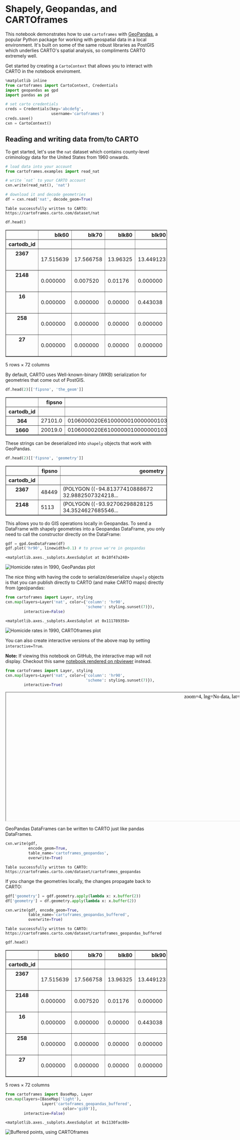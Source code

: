 
# Shapely, Geopandas, and CARTOframes

This notebook demonstrates how to use `cartoframes` with [GeoPandas](http://geopandas.org/), a popular Python package for working with geospatial data in a local environment. It's built on some of the same robust libraries as PostGIS which underlies CARTO's spatial analysis, so compliments CARTO extremely well.

Get started by creating a `CartoContext` that allows you to interact with CARTO in the notebook enviroment.


```python
%matplotlib inline
from cartoframes import CartoContext, Credentials
import geopandas as gpd
import pandas as pd
```


```python
# set carto credentials
creds = Credentials(key='abcdefg', 
                    username='cartoframes')
creds.save()
cxn = CartoContext()
```

## Reading and writing data from/to CARTO

To get started, let's use the `nat` dataset which contains county-level criminology data for the United States from 1960 onwards.


```python
# load data into your account
from cartoframes.examples import read_nat

# write `nat` to your CARTO account
cxn.write(read_nat(), 'nat')

# download it and decode geometries
df = cxn.read('nat', decode_geom=True)
```

    Table successfully written to CARTO: https://cartoframes.carto.com/dataset/nat



```python
df.head()
```




<div>
<style>
    .dataframe thead tr:only-child th {
        text-align: right;
    }

    .dataframe thead th {
        text-align: left;
    }

    .dataframe tbody tr th {
        vertical-align: top;
    }
</style>
<table border="1" class="dataframe">
  <thead>
    <tr style="text-align: right;">
      <th></th>
      <th>blk60</th>
      <th>blk70</th>
      <th>blk80</th>
      <th>blk90</th>
      <th>cnty_fips</th>
      <th>cofips</th>
      <th>dnl60</th>
      <th>dnl70</th>
      <th>dnl80</th>
      <th>dnl90</th>
      <th>...</th>
      <th>state_fips</th>
      <th>state_name</th>
      <th>stfips</th>
      <th>the_geom</th>
      <th>the_geom_webmercator</th>
      <th>ue60</th>
      <th>ue70</th>
      <th>ue80</th>
      <th>ue90</th>
      <th>geometry</th>
    </tr>
    <tr>
      <th>cartodb_id</th>
      <th></th>
      <th></th>
      <th></th>
      <th></th>
      <th></th>
      <th></th>
      <th></th>
      <th></th>
      <th></th>
      <th></th>
      <th></th>
      <th></th>
      <th></th>
      <th></th>
      <th></th>
      <th></th>
      <th></th>
      <th></th>
      <th></th>
      <th></th>
      <th></th>
    </tr>
  </thead>
  <tbody>
    <tr>
      <th>2367</th>
      <td>17.515639</td>
      <td>17.566758</td>
      <td>13.96325</td>
      <td>13.449123</td>
      <td>449</td>
      <td>449</td>
      <td>3.692759</td>
      <td>3.687802</td>
      <td>3.951113</td>
      <td>4.068565</td>
      <td>...</td>
      <td>48</td>
      <td>Texas</td>
      <td>48</td>
      <td>0106000020E6100000010000000103000000010000000F...</td>
      <td>0106000020110F0000010000000103000000010000000F...</td>
      <td>4.2</td>
      <td>2.7</td>
      <td>5.027695</td>
      <td>5.863649</td>
      <td>(POLYGON ((-94.81377410888672 32.9882507324218...</td>
    </tr>
    <tr>
      <th>2148</th>
      <td>0.000000</td>
      <td>0.007520</td>
      <td>0.01176</td>
      <td>0.000000</td>
      <td>113</td>
      <td>113</td>
      <td>2.634145</td>
      <td>2.739525</td>
      <td>2.983983</td>
      <td>3.004824</td>
      <td>...</td>
      <td>5</td>
      <td>Arkansas</td>
      <td>5</td>
      <td>0106000020E6100000010000000103000000010000000F...</td>
      <td>0106000020110F0000010000000103000000010000000F...</td>
      <td>7.2</td>
      <td>5.4</td>
      <td>5.717978</td>
      <td>5.524099</td>
      <td>(POLYGON ((-93.92706298828125 34.3524627685546...</td>
    </tr>
    <tr>
      <th>16</th>
      <td>0.000000</td>
      <td>0.000000</td>
      <td>0.00000</td>
      <td>0.443038</td>
      <td>75</td>
      <td>75</td>
      <td>1.668175</td>
      <td>1.463381</td>
      <td>1.417714</td>
      <td>1.284332</td>
      <td>...</td>
      <td>38</td>
      <td>North Dakota</td>
      <td>38</td>
      <td>0106000020E6100000010000000103000000010000000C...</td>
      <td>0106000020110F0000010000000103000000010000000C...</td>
      <td>4.1</td>
      <td>6.0</td>
      <td>3.935185</td>
      <td>6.328182</td>
      <td>(POLYGON ((-101.0608749389648 48.4602966308593...</td>
    </tr>
    <tr>
      <th>258</th>
      <td>0.000000</td>
      <td>0.000000</td>
      <td>0.00000</td>
      <td>0.000000</td>
      <td>49</td>
      <td>49</td>
      <td>1.484931</td>
      <td>1.363188</td>
      <td>1.198477</td>
      <td>1.009217</td>
      <td>...</td>
      <td>46</td>
      <td>South Dakota</td>
      <td>46</td>
      <td>0106000020E61000000100000001030000000100000006...</td>
      <td>0106000020110F00000100000001030000000100000006...</td>
      <td>2.8</td>
      <td>0.3</td>
      <td>0.539291</td>
      <td>1.962388</td>
      <td>(POLYGON ((-98.72162628173828 44.8916778564453...</td>
    </tr>
    <tr>
      <th>27</th>
      <td>0.000000</td>
      <td>0.000000</td>
      <td>0.00000</td>
      <td>0.000000</td>
      <td>19</td>
      <td>19</td>
      <td>0.956364</td>
      <td>0.759179</td>
      <td>0.686538</td>
      <td>0.463073</td>
      <td>...</td>
      <td>30</td>
      <td>Montana</td>
      <td>30</td>
      <td>0106000020E6100000010000000103000000010000000E...</td>
      <td>0106000020110F0000010000000103000000010000000E...</td>
      <td>3.7</td>
      <td>0.4</td>
      <td>2.112676</td>
      <td>1.428571</td>
      <td>(POLYGON ((-105.8138580322266 48.5703468322753...</td>
    </tr>
  </tbody>
</table>
<p>5 rows × 72 columns</p>
</div>



By default, CARTO uses Well-known-binary (WKB) serialization for geometries that come out of PostGIS. 


```python
df.head(2)[['fipsno', 'the_geom']]
```




<div>
<table border="1" class="dataframe">
  <thead>
    <tr style="text-align: right;">
      <th></th>
      <th>fipsno</th>
      <th>the_geom</th>
    </tr>
    <tr>
      <th>cartodb_id</th>
      <th></th>
      <th></th>
    </tr>
  </thead>
  <tbody>
    <tr>
      <th>364</th>
      <td>27101.0</td>
      <td>0106000020E61000000100000001030000000100000007...</td>
    </tr>
    <tr>
      <th>1660</th>
      <td>20019.0</td>
      <td>0106000020E61000000100000001030000000100000006...</td>
    </tr>
  </tbody>
</table>
</div>



These strings can be deserialized into `shapely` objects that work with GeoPandas.


```python
df.head(2)[['fipsno', 'geometry']]
```




<div>
<style>
    .dataframe thead tr:only-child th {
        text-align: right;
    }

    .dataframe thead th {
        text-align: left;
    }

    .dataframe tbody tr th {
        vertical-align: top;
    }
</style>
<table border="1" class="dataframe">
  <thead>
    <tr style="text-align: right;">
      <th></th>
      <th>fipsno</th>
      <th>geometry</th>
    </tr>
    <tr>
      <th>cartodb_id</th>
      <th></th>
      <th></th>
    </tr>
  </thead>
  <tbody>
    <tr>
      <th>2367</th>
      <td>48449</td>
      <td>(POLYGON ((-94.81377410888672 32.9882507324218...</td>
    </tr>
    <tr>
      <th>2148</th>
      <td>5113</td>
      <td>(POLYGON ((-93.92706298828125 34.3524627685546...</td>
    </tr>
  </tbody>
</table>
</div>



This allows you to do GIS operations locally in Geopandas. To send a DataFrame with shapely geometries into a Geopandas DataFrame, you only need to call the constructor directly on the DataFrame:


```python
gdf = gpd.GeoDataFrame(df)
gdf.plot('hr90', linewidth=0.1) # to prove we're in geopandas
```




    <matplotlib.axes._subplots.AxesSubplot at 0x10f47a240>




![Homicide rates in 1990, GeoPandas plot](../img/examples/ShapelyGeopandasCartoframes_12_1.png)


The nice thing with having the code to serialize/deserialize `shapely` objects is that you can publish directly to CARTO (and make CARTO maps) directly from (geo)pandas:


```python
from cartoframes import Layer, styling
cxn.map(layers=Layer('nat', color={'column': 'hr90',
                                   'scheme': styling.sunset(7)}),
        interactive=False)
```




    <matplotlib.axes._subplots.AxesSubplot at 0x111789358>




![Homicide rates in 1990, CARTOframes plot](../img/examples/ShapelyGeopandasCartoframes_14_1.png)


You can also create interactive versions of the above map by setting `interactive=True`.

**Note:** If viewing this notebook on GitHub, the interactive map will not display. Checkout this same [notebook rendered on nbviewer](https://nbviewer.jupyter.org/github/CartoDB/cartoframes/blob/master/examples/Shapely%2C%20Geopandas%2C%20and%20Cartoframes.ipynb) instead.


```python
from cartoframes import Layer, styling
cxn.map(layers=Layer('nat', color={'column': 'hr90',
                                   'scheme': styling.sunset(7)}),
        interactive=True)
```




<iframe srcdoc="<!DOCTYPE html>
<html>
  <head>
    <title>Carto</title>
    <meta name='viewport' content='initial-scale=1.0, user-scalable=no' />
    <meta http-equiv='content-type' content='text/html; charset=UTF-8' />
    <link rel='shortcut icon' href='http://cartodb.com/assets/favicon.ico' />

    <style>
     html, body, #map {
       height: 100%;
       padding: 0;
       margin: 0;
     }
     #zoom-center {
       position: absolute;
       right: 0;
       top: 0;
       background-color: rgba(255, 255, 255, 0.7);
       width: 240px;
       z-index: 100;
       padding: 4px;
     }
    </style>

    <link rel='stylesheet' href='https://cartodb-libs.global.ssl.fastly.net/cartodb.js/v3/3.15/themes/css/cartodb.css' />
  </head>
  <body>
    <div id='zoom-center'>
      zoom=<span id='zoom'>4</span>,
      lng=<span id='lon'>No data</span>, lat=<span id='lat'>No data</span></div>
    <div id='map'></div>
    <script src='https://cartodb-libs.global.ssl.fastly.net/cartodb.js/v3/3.15/cartodb.js'></script>

    <script>
     const config  = {&quot;user_name&quot;: &quot;eschbacher&quot;, &quot;maps_api_template&quot;: &quot;https://eschbacher.carto.com&quot;, &quot;sql_api_template&quot;: &quot;https://eschbacher.carto.com&quot;, &quot;tiler_protocol&quot;: &quot;https&quot;, &quot;tiler_domain&quot;: &quot;carto.com&quot;, &quot;tiler_port&quot;: &quot;80&quot;, &quot;type&quot;: &quot;namedmap&quot;, &quot;named_map&quot;: {&quot;name&quot;: &quot;cartoframes_ver20170406_layers1_time0_baseid2_labels1_zoom0&quot;, &quot;params&quot;: {&quot;basemap_url&quot;: &quot;https://{s}.basemaps.cartocdn.com/rastertiles/voyager_nolabels/{z}/{x}/{y}.png&quot;, &quot;cartocss_0&quot;: &quot;#layer {  polygon-fill: ramp([hr90], cartocolor(Sunset), quantiles(7), >); polygon-opacity: 0.9; polygon-gamma: 0.5; line-color: #FFF; line-width: 0.5; line-opacity: 0.25; line-comp-op: hard-light;}#layer[hr90 = null] {  polygon-fill: #ccc;}&quot;, &quot;sql_0&quot;: &quot;SELECT * FROM nat&quot;, &quot;west&quot;: -124.731422424316, &quot;south&quot;: 24.9559669494629, &quot;east&quot;: -66.9698486328125, &quot;north&quot;: 49.3717346191406}}};
     const bounds  = [[49.3717346191406, -66.9698486328125], [24.9559669494629, -124.731422424316]];
     const options = {&quot;filter&quot;: [&quot;mapnik&quot;, &quot;torque&quot;], &quot;https&quot;: true};
     var labels_url = 'https://{s}.basemaps.cartocdn.com/rastertiles/voyager_only_labels/{z}/{x}/{y}.png';

     const adjustLongitude = (lng) => (
       lng - ((Math.ceil((lng + 180) / 360) - 1) * 360)
     );
     const map = L.map('map', {
       zoom: 3,
       center: [0, 0],
     });

     if (L.Browser.retina) {
         var basemap = config.named_map.params.basemap_url.replace('.png', '@2x.png');
         labels_url = labels_url.replace('.png', '@2x.png');
     } else {
         var basemap = config.named_map.params.basemap_url;
     }
     L.tileLayer(basemap, {
         attribution: &quot;&copy; <a href=\&quot;http://www.openstreetmap.org/copyright\&quot;>OpenStreetMap</a>&quot;
     }).addTo(map);

     const updateMapInfo = () => {
       $('#zoom').text(map.getZoom());
       $('#lat').text(map.getCenter().lat.toFixed(4));
       $('#lon').text(adjustLongitude(map.getCenter().lng).toFixed(4));
     };

     cartodb.createLayer(map, config, options)
            .addTo(map)
            .done((layer) => {
                // add labels layer
                if (labels_url) {
                    var topPane = L.DomUtil.create('div', 'leaflet-top-pane', map.getPanes().mapPane);
                    var topLayer = new L.tileLayer(labels_url).addTo(map);
                    topPane.appendChild(topLayer.getContainer());
                    topLayer.setZIndex(7);
                 }

                // fit map to bounds
                if (bounds.length) {
                  map.fitBounds(bounds);
                }

                updateMapInfo();
                map.on('move', () => {
                  updateMapInfo();
                });
            })
            .error((err) => {
              console.log('ERROR: ', err);
            });
    </script>

  </body>
</html>
" width=800 height=400>  Preview image: <img src="https://cartoframes.carto.com/api/v1/map/static/named/cartoframes_ver20170406_layers1_time0_baseid1_labels0_zoom0/800/400.png?config=%7B%22basemap_url%22%3A+%22https%3A%2F%2Fcartodb-basemaps-%7Bs%7D.global.ssl.fastly.net%2Fdark_all%2F%7Bz%7D%2F%7Bx%7D%2F%7By%7D.png%22%2C+%22cartocss_0%22%3A+%22%23layer%5B%27mapnik%3A%3Ageometry_type%27%3D1%5D+%7B++marker-width%3A+10%3B+marker-fill%3A+ramp%28%5Bhr90%5D%2C+cartocolor%28Sunset%29%2C+quantiles%287%29%29%3B+marker-fill-opacity%3A+1%3B+marker-allow-overlap%3A+true%3B+marker-line-width%3A+0.5%3B+marker-line-color%3A+%23000%3B+marker-line-opacity%3A+1%3B%7D+%23layer%5B%27mapnik%3A%3Ageometry_type%27%3D2%5D+%7B++line-width%3A+1.5%3B+line-color%3A+ramp%28%5Bhr90%5D%2C+cartocolor%28Sunset%29%2C+quantiles%287%29%29%3B%7D+%23layer%5B%27mapnik%3A%3Ageometry_type%27%3D3%5D+%7B++polygon-fill%3A+ramp%28%5Bhr90%5D%2C+cartocolor%28Sunset%29%2C+quantiles%287%29%29%3B+polygon-opacity%3A+0.9%3B+polygon-gamma%3A+0.5%3B+line-color%3A+%23FFF%3B+line-width%3A+0.5%3B+line-opacity%3A+0.25%3B+line-comp-op%3A+hard-light%3B%7D+%22%2C+%22sql_0%22%3A+%22SELECT+%2A+FROM+nat%22%7D&anti_cache=0.15611993630847742" /></iframe>



GeoPandas DataFrames can be written to CARTO just like pandas DataFrames.


```python
cxn.write(gdf,
          encode_geom=True,
          table_name='cartoframes_geopandas',
          overwrite=True)
```

    Table successfully written to CARTO: https://cartoframes.carto.com/dataset/cartoframes_geopandas


If you change the geometries locally, the changes propagate back to CARTO:


```python
gdf['geometry'] = gdf.geometry.apply(lambda x: x.buffer(2))
df['geometry'] = df.geometry.apply(lambda x: x.buffer(2))
```


```python
cxn.write(gdf, encode_geom=True,
          table_name='cartoframes_geopandas_buffered',
          overwrite=True)
```

    Table successfully written to CARTO: https://cartoframes.carto.com/dataset/cartoframes_geopandas_buffered



```python
gdf.head()
```




<div>
<style>
    .dataframe thead tr:only-child th {
        text-align: right;
    }

    .dataframe thead th {
        text-align: left;
    }

    .dataframe tbody tr th {
        vertical-align: top;
    }
</style>
<table border="1" class="dataframe">
  <thead>
    <tr style="text-align: right;">
      <th></th>
      <th>blk60</th>
      <th>blk70</th>
      <th>blk80</th>
      <th>blk90</th>
      <th>cnty_fips</th>
      <th>cofips</th>
      <th>dnl60</th>
      <th>dnl70</th>
      <th>dnl80</th>
      <th>dnl90</th>
      <th>...</th>
      <th>state_fips</th>
      <th>state_name</th>
      <th>stfips</th>
      <th>the_geom</th>
      <th>the_geom_webmercator</th>
      <th>ue60</th>
      <th>ue70</th>
      <th>ue80</th>
      <th>ue90</th>
      <th>geometry</th>
    </tr>
    <tr>
      <th>cartodb_id</th>
      <th></th>
      <th></th>
      <th></th>
      <th></th>
      <th></th>
      <th></th>
      <th></th>
      <th></th>
      <th></th>
      <th></th>
      <th></th>
      <th></th>
      <th></th>
      <th></th>
      <th></th>
      <th></th>
      <th></th>
      <th></th>
      <th></th>
      <th></th>
      <th></th>
    </tr>
  </thead>
  <tbody>
    <tr>
      <th>2367</th>
      <td>17.515639</td>
      <td>17.566758</td>
      <td>13.96325</td>
      <td>13.449123</td>
      <td>449</td>
      <td>449</td>
      <td>3.692759</td>
      <td>3.687802</td>
      <td>3.951113</td>
      <td>4.068565</td>
      <td>...</td>
      <td>48</td>
      <td>Texas</td>
      <td>48</td>
      <td>0103000000010000004c000000110ff66c84d157c0f09c...</td>
      <td>0106000020110F0000010000000103000000010000000F...</td>
      <td>4.2</td>
      <td>2.7</td>
      <td>5.027695</td>
      <td>5.863649</td>
      <td>POLYGON ((-95.27370761899171 31.04432885782165...</td>
    </tr>
    <tr>
      <th>2148</th>
      <td>0.000000</td>
      <td>0.007520</td>
      <td>0.01176</td>
      <td>0.000000</td>
      <td>113</td>
      <td>113</td>
      <td>2.634145</td>
      <td>2.739525</td>
      <td>2.983983</td>
      <td>3.004824</td>
      <td>...</td>
      <td>5</td>
      <td>Arkansas</td>
      <td>5</td>
      <td>0103000000010000004c000000eb5432f7cb7c57c063bb...</td>
      <td>0106000020110F0000010000000103000000010000000F...</td>
      <td>7.2</td>
      <td>5.4</td>
      <td>5.717978</td>
      <td>5.524099</td>
      <td>POLYGON ((-93.94994907298285 36.6935937156584,...</td>
    </tr>
    <tr>
      <th>16</th>
      <td>0.000000</td>
      <td>0.000000</td>
      <td>0.00000</td>
      <td>0.443038</td>
      <td>75</td>
      <td>75</td>
      <td>1.668175</td>
      <td>1.463381</td>
      <td>1.417714</td>
      <td>1.284332</td>
      <td>...</td>
      <td>38</td>
      <td>North Dakota</td>
      <td>38</td>
      <td>0103000000010000004c000000a1c34ac301e759c0860d...</td>
      <td>0106000020110F0000010000000103000000010000000C...</td>
      <td>4.1</td>
      <td>6.0</td>
      <td>3.935185</td>
      <td>6.328182</td>
      <td>POLYGON ((-103.6094825964087 47.5185228488654,...</td>
    </tr>
    <tr>
      <th>258</th>
      <td>0.000000</td>
      <td>0.000000</td>
      <td>0.00000</td>
      <td>0.000000</td>
      <td>49</td>
      <td>49</td>
      <td>1.484931</td>
      <td>1.363188</td>
      <td>1.198477</td>
      <td>1.009217</td>
      <td>...</td>
      <td>46</td>
      <td>South Dakota</td>
      <td>46</td>
      <td>01030000000100000047000000726e9852332e58c02e30...</td>
      <td>0106000020110F00000100000001030000000100000006...</td>
      <td>2.8</td>
      <td>0.3</td>
      <td>0.539291</td>
      <td>1.962388</td>
      <td>POLYGON ((-96.72188248525507 44.92368954847949...</td>
    </tr>
    <tr>
      <th>27</th>
      <td>0.000000</td>
      <td>0.000000</td>
      <td>0.00000</td>
      <td>0.000000</td>
      <td>19</td>
      <td>19</td>
      <td>0.956364</td>
      <td>0.759179</td>
      <td>0.686538</td>
      <td>0.463073</td>
      <td>...</td>
      <td>30</td>
      <td>Montana</td>
      <td>30</td>
      <td>0103000000010000004e000000d07d8644a7ff5ac00553...</td>
      <td>0106000020110F0000010000000103000000010000000E...</td>
      <td>3.7</td>
      <td>0.4</td>
      <td>2.112676</td>
      <td>1.428571</td>
      <td>POLYGON ((-107.9945842088121 49.70426177527956...</td>
    </tr>
  </tbody>
</table>
<p>5 rows × 72 columns</p>
</div>




```python
from cartoframes import BaseMap, Layer
cxn.map(layers=[BaseMap('light'),
                Layer('cartoframes_geopandas_buffered', 
                         color='gi69')],
        interactive=False)
```




    <matplotlib.axes._subplots.AxesSubplot at 0x1130fac88>




![Buffered points, using CARTOframes](../img/examples/ShapelyGeopandasCartoframes_23_1.png)

